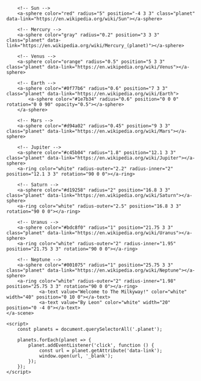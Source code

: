 <!DOCTYPE html>
<html>
<head>
    <script src="https://aframe.io/releases/1.6.0/aframe.min.js"></script>
</head>
<body>
    <a-scene background="color:#0a0a0a">
        <a-camera>
            <a-cursor color="yellow" fuse="false"></a-cursor>
        </a-camera>

        <!-- Sun -->
        <a-sphere color="red" radius="5" position="-4 3 3" class="planet" data-link="https://en.wikipedia.org/wiki/Sun"></a-sphere>
        
        <!-- Mercury -->
        <a-sphere color="gray" radius="0.2" position="3 3 3" class="planet" data-link="https://en.wikipedia.org/wiki/Mercury_(planet)"></a-sphere>
        
        <!-- Venus -->
        <a-sphere color="orange" radius="0.5" position="5 3 3" class="planet" data-link="https://en.wikipedia.org/wiki/Venus"></a-sphere>

        <!-- Earth -->
        <a-sphere color="#0f77b6" radius="0.6" position="7 3 3" class="planet" data-link="https://en.wikipedia.org/wiki/Earth">
            <a-sphere color="#1e7b34" radius="0.6" position="0 0 0" rotation="0 0 90" opacity="0.5"></a-sphere>
        </a-sphere>
        
        <!-- Mars -->
        <a-sphere color="#d94a02" radius="0.45" position="9 3 3" class="planet" data-link="https://en.wikipedia.org/wiki/Mars"></a-sphere>
        
        <!-- Jupiter -->
        <a-sphere color="#c45b04" radius="1.8" position="12.1 3 3" class="planet" data-link="https://en.wikipedia.org/wiki/Jupiter"></a-sphere>
        <a-ring color="white" radius-outer="2.2" radius-inner="2" position="12.1 3 3" rotation="90 0 0"></a-ring>
        
        <!-- Saturn -->
        <a-sphere color="#d19258" radius="2" position="16.8 3 3" class="planet" data-link="https://en.wikipedia.org/wiki/Saturn"></a-sphere>
        <a-ring color="white" radius-outer="2.5" position="16.8 3 3" rotation="90 0 0"></a-ring>

        <!-- Uranus -->
        <a-sphere color="#bdc8f0" radius="1" position="21.75 3 3" class="planet" data-link="https://en.wikipedia.org/wiki/Uranus"></a-sphere>
        <a-ring color="white" radius-outer="2" radius-inner="1.95" position="21.75 3 3" rotation="90 0 0"></a-ring>
             
        <!-- Neptune -->
        <a-sphere color="#001075" radius="1" position="25.75 3 3" class="planet" data-link="https://en.wikipedia.org/wiki/Neptune"></a-sphere>
        <a-ring color="white" radius-outer="2" radius-inner="1.98" position="25.75 3 3" rotation="90 0 0"></a-ring>
                <a-text value="Welcome to The Milkyway!" color="white" width="40" position="0 10 0"></a-text>
                <a-text value="By Leon" color="white" width="20" position="0 -4 0"></a-text>
    </a-scene>

    <script>
        const planets = document.querySelectorAll('.planet');

        planets.forEach(planet => {
            planet.addEventListener('click', function () {
                const url = planet.getAttribute('data-link');
                window.open(url, '_blank');
            });
        });
    </script>
</body>
</html>
